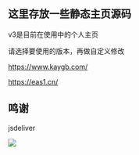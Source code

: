 ## 这里存放一些静态主页源码

v3是目前在使用中的个人主页

请选择要使用的版本，再做自定义修改

https://www.kaygb.com/

https://eas1.cn/

## 鸣谢
jsdeliver

[![](https://data.jsdelivr.com/v1/package/gh/kaygb/kaygb/badge)](https://www.jsdelivr.com/package/gh/kaygb/kaygb)